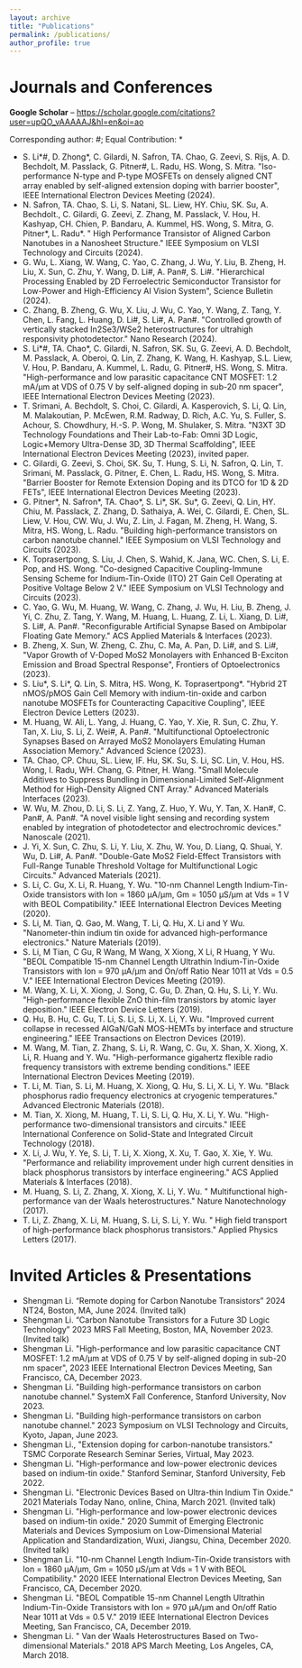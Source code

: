 ```yaml
---
layout: archive
title: "Publications"
permalink: /publications/
author_profile: true
---
```


Journals and Conferences
======
<b>Google Scholar</b> – <a href="https://scholar.google.com/citations?user=upQO_vAAAAAJ&hl=en&oi=ao" style="color:#0645AD;">https://scholar.google.com/citations?user=upQO_vAAAAAJ&hl=en&oi=ao</a>
 
Corresponding author: #; Equal Contribution: *
* S. Li*#, D. Zhong*,  C. Gilardi, N. Safron, TA. Chao, G. Zeevi, S. Rijs, A. D. Bechdolt, M. Passlack, G. Pitner#, L. Radu, HS. Wong, S. Mitra. "Iso-performance N-type and P-type MOSFETs on densely aligned CNT array enabled by self-aligned extension doping with barrier booster", IEEE International Electron Devices Meeting (2024).
* N. Safron, TA. Chao, S. Li, S. Natani, SL. Liew, HY. Chiu, SK. Su, A. Bechdolt., C. Gilardi, G. Zeevi, Z. Zhang, M. Passlack, V. Hou, H. Kashyap, CH. Chien, P. Bandaru, A. Kummel, HS. Wong, S. Mitra, G. Pitner*, L. Radu*. " High Performance Transistor of Aligned Carbon Nanotubes in a Nanosheet Structure." IEEE Symposium on VLSI Technology and Circuits (2024).
* G. Wu, L. Xiang, W. Wang, C. Yao, C. Zhang, J. Wu, Y. Liu, B. Zheng, H. Liu, X. Sun, C. Zhu, Y. Wang, D. Li#, A. Pan#, S. Li#. "Hierarchical Processing Enabled by 2D Ferroelectric Semiconductor Transistor for Low-Power and High-Efficiency AI Vision System", Science Bulletin (2024).
* C. Zhang, B. Zheng, G. Wu, X. Liu, J. Wu, C. Yao, Y. Wang, Z. Tang, Y. Chen, L. Fang, L. Huang, D. Li#, S. Li#, A. Pan#. "Controlled growth of vertically stacked In2Se3/WSe2 heterostructures for ultrahigh responsivity photodetector." Nano Research (2024).
* S. Li*#, TA. Chao*, C. Gilardi, N. Safron, SK. Su, G. Zeevi, A. D. Bechdolt, M. Passlack, A. Oberoi, Q. Lin, Z. Zhang, K. Wang, H. Kashyap, S.L. Liew, V. Hou, P. Bandaru, A. Kummel, L. Radu, G. Pitner#, HS. Wong, S. Mitra. "High-performance and low parasitic capacitance CNT MOSFET: 1.2 mA/μm at VDS of 0.75 V by self-aligned doping in sub-20 nm spacer", IEEE International Electron Devices Meeting (2023).
* T. Srimani, A. Bechdolt, S. Choi, C. Gilardi, A. Kasperovich, S. Li, Q. Lin, M. Malakoutian, P. McEwen, R.M. Radway, D. Rich, A.C. Yu, S. Fuller, S. Achour, S. Chowdhury, H.-S. P. Wong, M. Shulaker, S. Mitra. "N3XT 3D Technology Foundations and Their Lab-to-Fab: Omni 3D Logic, Logic+Memory Ultra-Dense 3D, 3D Thermal Scaffolding", IEEE International Electron Devices Meeting (2023), invited paper.
* C. Gilardi, G. Zeevi, S. Choi, SK. Su, T. Hung, S. Li, N. Safron, Q. Lin, T. Srimani, M. Passlack, G. Pitner, E. Chen, L. Radu, HS. Wong, S. Mitra. "Barrier Booster for Remote Extension Doping and its DTCO for 1D & 2D FETs", IEEE International Electron Devices Meeting (2023).
* G. Pitner*, N. Safron*, TA. Chao*, S. Li*, SK. Su*, G. Zeevi, Q. Lin, HY. Chiu, M. Passlack, Z. Zhang, D. Sathaiya, A. Wei, C. Gilardi, E. Chen, SL. Liew, V. Hou, CW. Wu, J. Wu, Z. Lin, J. Fagan, M. Zheng, H. Wang, S. Mitra, HS. Wong, L. Radu. "Building high-performance transistors on carbon nanotube channel." IEEE Symposium on VLSI Technology and Circuits (2023).
* K. Toprasertpong, S. Liu, J. Chen, S. Wahid, K. Jana, WC. Chen, S. Li, E. Pop, and HS. Wong. "Co-designed Capacitive Coupling-Immune Sensing Scheme for Indium-Tin-Oxide (ITO) 2T Gain Cell Operating at Positive Voltage Below 2 V." IEEE Symposium on VLSI Technology and Circuits (2023).
* C. Yao, G. Wu, M. Huang, W. Wang, C. Zhang, J. Wu, H. Liu, B. Zheng, J. Yi, C. Zhu, Z. Tang, Y. Wang, M. Huang, L. Huang, Z. Li, L. Xiang, D. Li#, S. Li#, A. Pan#. "Reconfigurable Artificial Synapse Based on Ambipolar Floating Gate Memory." ACS Applied Materials & Interfaces (2023).
* B. Zheng, X. Sun, W. Zheng, C. Zhu, C. Ma, A. Pan, D. Li#, and S. Li#, "Vapor Growth of V-Doped MoS2 Monolayers with Enhanced B-Exciton Emission and Broad Spectral Response", Frontiers of Optoelectronics (2023).
* S. Liu*, S. Li*, Q. Lin, S. Mitra, HS. Wong, K. Toprasertpong*. "Hybrid 2T nMOS/pMOS Gain Cell Memory with indium-tin-oxide and carbon nanotube MOSFETs for Counteracting Capacitive Coupling", IEEE Electron Device Letters (2023).
* M. Huang, W. Ali, L. Yang, J. Huang, C. Yao, Y. Xie, R. Sun, C. Zhu, Y. Tan, X. Liu, S. Li, Z. Wei#, A. Pan#. "Multifunctional Optoelectronic Synapses Based on Arrayed MoS2 Monolayers Emulating Human Association Memory." Advanced Science (2023).
* TA. Chao, CP. Chuu, SL. Liew, IF. Hu, SK. Su, S. Li, SC. Lin, V. Hou, HS. Wong, I. Radu, WH. Chang, G. Pitner, H. Wang. "Small Molecule Additives to Suppress Bundling in Dimensional-Limited Self-Alignment Method for High-Density Aligned CNT Array."  Advanced Materials Interfaces (2023).
* W. Wu, M. Zhou, D. Li, S. Li, Z. Yang, Z. Huo, Y. Wu, Y. Tan, X. Han#, C. Pan#, A. Pan#. "A novel visible light sensing and recording system enabled by integration of photodetector and electrochromic devices." Nanoscale (2021).
* J. Yi, X. Sun, C. Zhu, S. Li, Y. Liu, X. Zhu, W. You, D. Liang, Q. Shuai, Y. Wu, D. Li#, A. Pan#. "Double-Gate MoS2 Field-Effect Transistors with Full-Range Tunable Threshold Voltage for Multifunctional Logic Circuits." Advanced Materials (2021).
* S. Li, C. Gu, X. Li, R. Huang, Y. Wu. "10-nm Channel Length Indium-Tin-Oxide transistors with Ion = 1860 μA/μm, Gm = 1050 μS/μm at Vds = 1 V with BEOL Compatibility." IEEE International Electron Devices Meeting (2020).
* S. Li, M. Tian, Q. Gao, M. Wang, T. Li, Q. Hu, X. Li and Y Wu.  "Nanometer-thin indium tin oxide for advanced high-performance electronics." Nature Materials (2019).
* S. Li, M Tian, C Gu, R Wang, M Wang, X Xiong, X Li, R Huang, Y Wu. "BEOL Compatible 15-nm Channel Length Ultrathin Indium-Tin-Oxide Transistors with Ion = 970 μA/μm and On/off Ratio Near 1011 at Vds = 0.5 V." IEEE International Electron Devices Meeting (2019).
* M. Wang, X. Li, X. Xiong, J. Song, C. Gu, D. Zhan, Q. Hu, S. Li, Y. Wu. "High-performance flexible ZnO thin-film transistors by atomic layer deposition." IEEE Electron Device Letters (2019).
* Q. Hu, B. Hu, C. Gu, T. Li, S. Li, S. Li, X. Li, Y. Wu. "Improved current collapse in recessed AlGaN/GaN MOS-HEMTs by interface and structure engineering." IEEE Transactions on Electron Devices (2019).
* M. Wang, M. Tian, Z. Zhang, S. Li, R. Wang, C. Gu, X. Shan, X. Xiong, X. Li, R. Huang and Y. Wu. "High-performance gigahertz flexible radio frequency transistors with extreme bending conditions." IEEE International Electron Devices Meeting (2019).
* T. Li, M. Tian, S. Li, M. Huang, X. Xiong, Q. Hu, S. Li, X. Li, Y. Wu. "Black phosphorus radio frequency electronics at cryogenic temperatures." Advanced Electronic Materials (2018).
* M. Tian, X. Xiong, M. Huang, T. Li, S. Li, Q. Hu, X. Li, Y. Wu. "High-performance two-dimensional transistors and circuits." IEEE International Conference on Solid-State and Integrated Circuit Technology (2018).
* X. Li, J. Wu, Y. Ye, S. Li, T. Li, X. Xiong, X. Xu, T. Gao, X. Xie, Y. Wu. "Performance and reliability improvement under high current densities in black phosphorus transistors by interface engineering." ACS Applied Materials & Interfaces (2018).
* M. Huang, S. Li, Z. Zhang, X. Xiong, X. Li, Y. Wu. " Multifunctional high-performance van der Waals heterostructures." Nature Nanotechnology (2017).
* T. Li, Z. Zhang, X. Li, M. Huang, S. Li, S. Li, Y. Wu. " High field transport of high-performance black phosphorus transistors." Applied Physics Letters (2017).
  
Invited Articles & Presentations
======
* Shengman Li. “Remote doping for Carbon Nanotube Transistors” 2024 NT24, Boston, MA, June 2024. (Invited talk)
* Shengman Li. “Carbon Nanotube Transistors for a Future 3D Logic Technology” 2023 MRS Fall Meeting, Boston, MA, November 2023. (Invited talk)
* Shengman Li. "High-performance and low parasitic capacitance CNT MOSFET: 1.2 mA/μm at VDS of 0.75 V by self-aligned doping in sub-20 nm spacer", 2023 IEEE International Electron Devices Meeting, San Francisco, CA, December 2023.
* Shengman Li. "Building high-performance transistors on carbon nanotube channel." SystemX Fall Conference, Stanford University, Nov 2023.
* Shengman Li. "Building high-performance transistors on carbon nanotube channel." 2023 Symposium on VLSI Technology and Circuits, Kyoto, Japan, June 2023.
* Shengman Li., "Extension doping for carbon-nanotube transistors." TSMC Corporate Research Seminar Series, Virtual, May 2023.
* Shengman Li. "High-performance and low-power electronic devices based on indium-tin oxide." Stanford Seminar, Stanford University, Feb 2022.
* Shengman Li. "Electronic Devices Based on Ultra-thin Indium Tin Oxide." 2021 Materials Today Nano, online, China, March 2021. (Invited talk)
* Shengman Li. "High-performance and low-power electronic devices based on indium-tin oxide." 2020 Summit of Emerging Electronic Materials and Devices Symposium on Low-Dimensional Material Application and Standardization, Wuxi, Jiangsu, China, December 2020. (Invited talk)
* Shengman Li. "10-nm Channel Length Indium-Tin-Oxide transistors with Ion = 1860 μA/μm, Gm = 1050 μS/μm at Vds = 1 V with BEOL Compatibility." 2020 IEEE International Electron Devices Meeting, San Francisco, CA, December 2020.
* Shengman Li. "BEOL Compatible 15-nm Channel Length Ultrathin Indium-Tin-Oxide Transistors with Ion = 970 μA/μm and On/off Ratio Near 1011 at Vds = 0.5 V." 2019 IEEE International Electron Devices Meeting, San Francisco, CA, December 2019.
* Shengman Li. " Van der Waals Heterostructures Based on Two-dimensional Materials." 2018 APS March Meeting, Los Angeles, CA, March 2018.

